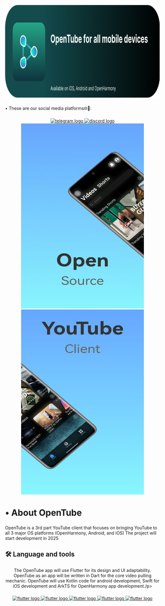 <div align="center">
     <a href="https://github.com/Open-Tube-Project/OpenTube" target="_blank">
          </a>
    <img src="https://github.com/Open-Tube-Project/OpenTube/blob/main/opentube_.png" width="4000" height="300" alt="logo"  />
</div>

###


<p align="left">• These are our social media platforms🌐📲:</p>

###

<div align="center">
  <a href="https://t.me/+eoIIb0Of-yM5MzA0" target="_blank">
    <img src="https://raw.githubusercontent.com/maurodesouza/profile-readme-generator/master/src/assets/icons/social/telegram/default.svg" width="51" height="36" alt="telegram logo"  />
  </a>
  <a href="https://discord.com/invite/tnXdmkTzD2" target="_blank">
    <img src="https://raw.githubusercontent.com/maurodesouza/profile-readme-generator/master/src/assets/icons/social/discord/default.svg" width="51" height="36" alt="discord logo"  />
  </a>
</div>

<div align="center">
  <a>
    <img src="https://github.com/Open-Tube-Project/OpenTube/blob/main/1ot.jpeg" width="400" height="600" alt=""  />
  </a>
  <a>
    <img src="https://github.com/Open-Tube-Project/OpenTube/blob/main/2ot.png" width="400" height="600" alt=""  />
  </a>
</div>


<h1 align="left">• About OpenTube</h1>

###

<p align="left">OpenTube is a 3rd part YouTube client that focuses on bringing YouTube to all 3 major OS platforms (OpenHarmony, Android, and iOS)
The project will start development in 2025</p>

###

<h2 align="left">🛠 Language and tools</h2>

###

<p align="center">The OpenTube app will use Flutter for its design and UI adaptability.
OpenTube as an app will be written in Dart for the core video pulling mechanic.
OpenTube will use Kotlin code for android development, Swift for iOS development and ArkTS for OpenHarmony app development./p>

###

<div align="center">
  <a href="https://flutter.dev/" target="_blank">
  <img src="https://cdn.jsdelivr.net/gh/devicons/devicon/icons/flutter/flutter-original.svg" height="40" alt="flutter logo"  />
  </a>
       <a href="https://dart.dev/" target="_blank">
  <img src="https://static-00.iconduck.com/assets.00/dart-icon-511x512-jhyea1ft.png" height="40" alt="flutter logo"  />
  </a>
       <a href="https://kotlinlang.org/" target="_blank">
  <img src="https://zakhcodelabs.com/wp-content/uploads/2020/08/icon-kotlin-1024.png" height="40" alt="flutter logo"  />
  </a>
      <a href="https://developer.apple.com/swift/" target="_blank">
  <img src="https://developer.apple.com/assets/elements/icons/swift/swift-96x96.png" height="40" alt="flutter logo"  />
  </a>
      <a href="https://developer.huawei.com/consumer/cn/arkts/" target="_blank">
  <img src="https://developer.huawei.com/allianceCmsResource/resource/HUAWEI_Developer_VUE/images/Ark/overview-pathway/ArkTS-icon-gaoqing.png" height="40" alt="flutter logo"  />
  </a>
</div>
